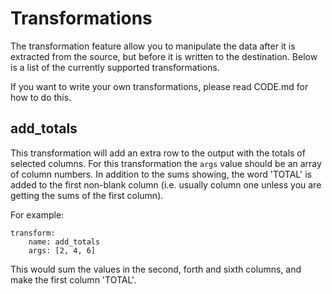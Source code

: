 # Transformations

The transformation feature allow you to manipulate the data after it is extracted from the source, but before it is written to the destination. Below is a list of the currently supported transformations.

If you want to write your own transformations, please read CODE.md for how to do this.

## add_totals

This transformation will add an extra row to the output with the totals of selected columns. For this transformation the `args` value should be an array of column numbers. In addition to the sums showing, the word 'TOTAL' is added to the first non-blank column (i.e. usually column one unless you are getting the sums of the first column).

For example:

    transform:
        name: add_totals
        args: [2, 4, 6]
        
This would sum the values in the second, forth and sixth columns, and make the first column 'TOTAL'.
 